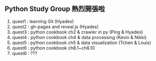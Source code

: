 ## Python Study Group 熱烈開張啦

1. quest1 : learning Git  (Hyades)  	 
2. quest2 : gh-pages and reveal.js  (Hyades)  
3. quest3 : python cookbook ch2 & crawler in py  (Ping & Hyades)  
4. quest4 : python cookbook ch4 & data processing (Kevin & Nikki)  
5. quest5 : python cookbook ch5 & data visualization (Tchen & Louis)  
6. quest6 : python cookbook ch8.1~ch8.10
7. quest6 : ???  


